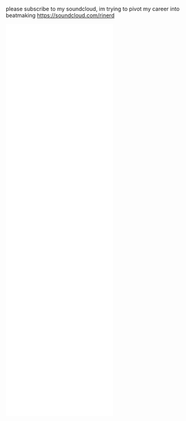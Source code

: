 please subscribe to my soundcloud, im trying to pivot my career into beatmaking 
https://soundcloud.com/rinerd

![Metrics](./github-metrics.svg)
